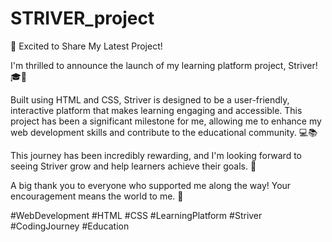 # STRIVER_project

🚀 Excited to Share My Latest Project!

I'm thrilled to announce the launch of my learning platform project, Striver! 🎓🚀

Built using HTML and CSS, Striver is designed to be a user-friendly, interactive platform that makes learning engaging and accessible. This project has been a significant milestone for me, allowing me to enhance my web development skills and contribute to the educational community. 💻📚

This journey has been incredibly rewarding, and I'm looking forward to seeing Striver grow and help learners achieve their goals. 🌟

A big thank you to everyone who supported me along the way! Your encouragement means the world to me. 🙏

#WebDevelopment #HTML #CSS #LearningPlatform #Striver #CodingJourney #Education
